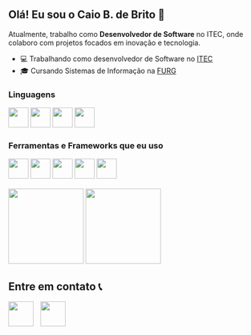 ## Olá! Eu sou o Caio B. de Brito 👋

Atualmente, trabalho como **Desenvolvedor de Software** no ITEC, onde colaboro com projetos focados em inovação e tecnologia.
<ul>
  <li>
  💻 Trabalhando como desenvolvedor de Software no <a href="https://itecfurg.org/" target="_blank">ITEC</a>
  </li>
  <li>
  🎓 Cursando Sistemas de Informação na <a href="https://www.furg.br/" target="_blank">FURG</a>
  </li>
</ul>


### Linguagens
<div>  
  <img height="40px" src="https://img.shields.io/badge/Python-3776AB?style=for-the-badge&logo=python&logoColor=white"></img>
  <img height="40px" src="https://img.shields.io/badge/JavaScript-F7DF1E?style=for-the-badge&logo=javascript&logoColor=black"></img>
  <img height="40px" src="https://img.shields.io/badge/HTML5-E34F26?style=for-the-badge&logo=html5&logoColor=white"></img>
  <img height="40px" src="https://img.shields.io/badge/CSS3-1572B6?style=for-the-badge&logo=css3&logoColor=white"></img>
</div>

### Ferramentas e Frameworks que eu uso
<div>  
  <img height="40px" src="https://img.shields.io/badge/React-20232A?style=for-the-badge&logo=react&logoColor=61DAFB"></img>
  <img height="40px" src="https://img.shields.io/badge/Node.js-43853D?style=for-the-badge&logo=node.js&logoColor=white"></img>
  <img height="40px" src="https://img.shields.io/badge/Tailwind_CSS-38B2AC?style=for-the-badge&logo=tailwind-css&logoColor=white"></img>
  <img height="40px" src="https://img.shields.io/badge/Flutter-02569B?style=for-the-badge&logo=flutter&logoColor=white"></img>
  <img height="40px" src="https://img.shields.io/badge/MySQL-00000F?style=for-the-badge&logo=mysql&logoColor=white"></img>
</div>

</br>

<div>
  <img height="150px" src="https://github-readme-stats.vercel.app/api?username=caiobrito-dev&theme=tokyonight&show_icons=true&hide_border=false&count_private=true"></img>
  <img height="150px" src="https://github-readme-stats.vercel.app/api/top-langs/?username=caiobrito-dev&theme=tokyonight&show_icons=true&hide_border=false&layout=compact"></img>
</div>

## Entre em contato 📞
<div style="display: inline_block">
  <a href="https://www.instagram.com/caio_b2005/" target="_blank"><img height="50px" src="https://github.com/user-attachments/assets/28148011-7261-4abd-b383-9b5d712d72e3"></img></a>
  <a href="https://www.linkedin.com/in/caio-barcelos-de-brito-3150732a4/" target="_blank"><img height="50px" style="margin-left: 10px" src="https://github.com/user-attachments/assets/c99f8988-06c9-423f-9e48-cb2762a53359"></img></a>
</div>

